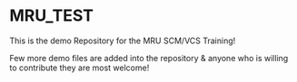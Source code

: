 # MRU_TEST
This is the demo Repository for the MRU SCM/VCS Training!


Few more demo files are added into the repository & anyone who is willing to contribute they are most welcome!
